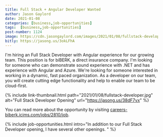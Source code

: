 ```yaml
---
title: Full Stack + Angular Developer Wanted
author: Jason Gaylord
date: 2021-01-08
categories: [business,job-opportunities]
tags:  [business,job-opportunities]
post-number: 1124
image: https://cdn.jasongaylord.com/images/2021/01/08/fullstack-developer.jpg
bitly: https://jasong.us/3okLFhA
---
```


I'm hiring an Full Stack Developer with Angular experience for our growing team. This position is for biBERK, a direct insurance company. I'm looking for someone who can demonstrate sound experience with .NET and has experience with Angular and Azure. We're looking for someone interested in working in a dynamic, fast paced organization. As a developer on our team, you will create cutting edge functionality and help to enable our team to be cloud-first. 

{% include link-thumbnail.html path="2021/01/08/fullstack-developer.jpg" alt="Full Stack Developer Opening" url="https://jasong.us/38dF7vx" %}

You can read more about the opportunity by visiting [careers-biberk.icims.com/jobs/2810/job](https://jasong.us/38dF7vx).

{% include job-opportunities.html intro="In addition to our Full Stack Developer opening, I have several other openings. " %}